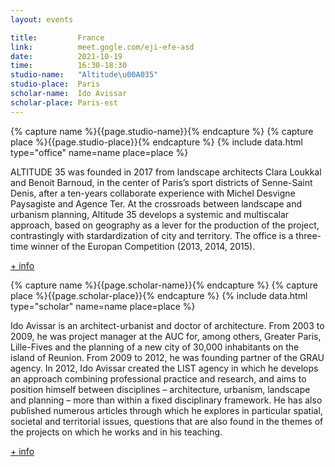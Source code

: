```yaml
---
layout: events

title:         France
link:          meet.gogle.com/eji-efe-asd
date:          2021-10-19
time:          16:30-18:30
studio-name:   "Altitude\u00A035"
studio-place:  Paris
scholar-name:  Ido Avissar
scholar-place: Paris-est
---
```


{% capture name %}{{page.studio-name}}{% endcapture %}
{% capture place %}{{page.studio-place}}{% endcapture %}
{% include data.html type="office" name=name place=place %}

ALTITUDE 35 was founded in 2017 from landscape architects Clara Loukkal and Benoit Barnoud, in the center of Paris’s sport districts of Senne-Saint Denis, after a ten-years collaborate experience with Michel Desvigne Paysagiste and Agence Ter. At the crossroads between landscape and urbanism planning, Altitude 35 develops a systemic and multiscalar approach, based on geography as a lever for the production of the project, contrastingly with stardardization of city and territory. The office is  a three-time winner of the Europan Competition (2013, 2014, 2015).

[+ info](https://www.altitude35.com/)

{% capture name %}{{page.scholar-name}}{% endcapture %}
{% capture place %}{{page.scholar-place}}{% endcapture %}
{% include data.html type="scholar" name=name place=place %}

Ido Avissar is an architect-urbanist and doctor of architecture. From 2003 to 2009, he was project manager at the AUC for, among others, Greater Paris, Lille-Fives and the planning of a new city of 30,000 inhabitants on the island of Reunion. From 2009 to 2012, he was founding partner of the GRAU agency. In 2012, Ido Avissar created the LIST agency in which he develops an approach combining professional practice and research, and aims to position himself between disciplines – architecture, urbanism, landscape and planning – more than within a fixed disciplinary framework. He has also published numerous articles through which he explores in particular spatial, societal and territorial issues, questions that are also found in the themes of the projects on which he works and in his teaching.

[+ info](https://paris-est.archi.fr/ecole/enseignants-et-chercheurs/avissar-ido)

